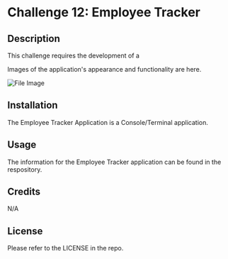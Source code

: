 # Challenge 12: Employee Tracker 

## Description
This challenge requires the development of a 

Images of the application's appearance and functionality are here.

<img src=" " alt=" File Image" title=" File Screenshot">

## Installation

The Employee Tracker Application is a Console/Terminal application.

## Usage

The information for the Employee Tracker application can be found in the respository.

## Credits

N/A

## License

Please refer to the LICENSE in the repo.
